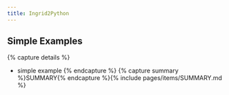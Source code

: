 ```yaml
---
title: Ingrid2Python
---
```


## Simple Examples

{% capture details %}
- simple example
{% endcapture %}
{% capture summary %}<a>SUMMARY</a>{% endcapture %}{% include pages/items/SUMMARY.md %}

